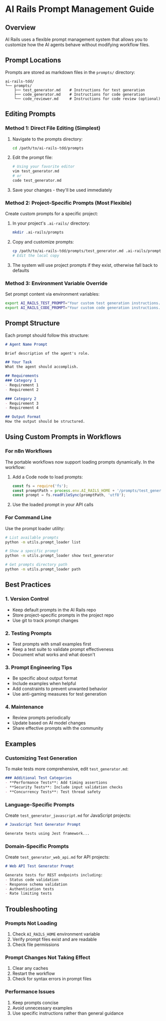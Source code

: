 # AI Rails Prompt Management Guide

## Overview

AI Rails uses a flexible prompt management system that allows you to customize how the AI agents behave without modifying workflow files.

## Prompt Locations

Prompts are stored as markdown files in the `prompts/` directory:

```
ai-rails-tdd/
└── prompts/
    ├── test_generator.md    # Instructions for test generation
    ├── code_generator.md    # Instructions for code generation
    └── code_reviewer.md     # Instructions for code review (optional)
```

## Editing Prompts

### Method 1: Direct File Editing (Simplest)

1. Navigate to the prompts directory:
   ```bash
   cd /path/to/ai-rails-tdd/prompts
   ```

2. Edit the prompt file:
   ```bash
   # Using your favorite editor
   vim test_generator.md
   # or
   code test_generator.md
   ```

3. Save your changes - they'll be used immediately

### Method 2: Project-Specific Prompts (Most Flexible)

Create custom prompts for a specific project:

1. In your project's `.ai-rails/` directory:
   ```bash
   mkdir .ai-rails/prompts
   ```

2. Copy and customize prompts:
   ```bash
   cp /path/to/ai-rails-tdd/prompts/test_generator.md .ai-rails/prompts/
   # Edit the local copy
   ```

3. The system will use project prompts if they exist, otherwise fall back to defaults

### Method 3: Environment Variable Override

Set prompt content via environment variables:

```bash
export AI_RAILS_TEST_PROMPT="Your custom test generation instructions..."
export AI_RAILS_CODE_PROMPT="Your custom code generation instructions..."
```

## Prompt Structure

Each prompt should follow this structure:

```markdown
# Agent Name Prompt

Brief description of the agent's role.

## Your Task
What the agent should accomplish.

## Requirements
### Category 1
- Requirement 1
- Requirement 2

### Category 2
- Requirement 3
- Requirement 4

## Output Format
How the output should be structured.
```

## Using Custom Prompts in Workflows

### For n8n Workflows

The portable workflows now support loading prompts dynamically. In the workflow:

1. Add a Code node to load prompts:
   ```javascript
   const fs = require('fs');
   const promptPath = process.env.AI_RAILS_HOME + '/prompts/test_generator.md';
   const prompt = fs.readFileSync(promptPath, 'utf8');
   ```

2. Use the loaded prompt in your API calls

### For Command Line

Use the prompt loader utility:

```bash
# List available prompts
python -m utils.prompt_loader list

# Show a specific prompt
python -m utils.prompt_loader show test_generator

# Get prompts directory path
python -m utils.prompt_loader path
```

## Best Practices

### 1. Version Control
- Keep default prompts in the AI Rails repo
- Store project-specific prompts in the project repo
- Use git to track prompt changes

### 2. Testing Prompts
- Test prompts with small examples first
- Keep a test suite to validate prompt effectiveness
- Document what works and what doesn't

### 3. Prompt Engineering Tips
- Be specific about output format
- Include examples when helpful
- Add constraints to prevent unwanted behavior
- Use anti-gaming measures for test generation

### 4. Maintenance
- Review prompts periodically
- Update based on AI model changes
- Share effective prompts with the community

## Examples

### Customizing Test Generation

To make tests more comprehensive, edit `test_generator.md`:

```markdown
### Additional Test Categories
- **Performance Tests**: Add timing assertions
- **Security Tests**: Include input validation checks
- **Concurrency Tests**: Test thread safety
```

### Language-Specific Prompts

Create `test_generator_javascript.md` for JavaScript projects:

```markdown
# JavaScript Test Generator Prompt

Generate tests using Jest framework...
```

### Domain-Specific Prompts

Create `test_generator_web_api.md` for API projects:

```markdown
# Web API Test Generator Prompt

Generate tests for REST endpoints including:
- Status code validation
- Response schema validation
- Authentication tests
- Rate limiting tests
```

## Troubleshooting

### Prompts Not Loading
1. Check `AI_RAILS_HOME` environment variable
2. Verify prompt files exist and are readable
3. Check file permissions

### Prompt Changes Not Taking Effect
1. Clear any caches
2. Restart the workflow
3. Check for syntax errors in prompt files

### Performance Issues
1. Keep prompts concise
2. Avoid unnecessary examples
3. Use specific instructions rather than general guidance